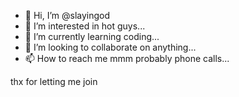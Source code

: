 - 👋 Hi, I’m @slayingod
- 👀 I’m interested in hot guys...
- 🌱 I’m currently learning coding...
- 💞️ I’m looking to collaborate on anything...
- 📫 How to reach me mmm probably phone calls...

<!---
slayingod/slayingod is a ✨ special ✨ repository because its `README.md` (this file) appears on your GitHub profile.
You can click the Preview link to take a look at your changes.
--->
thx for letting me join 
